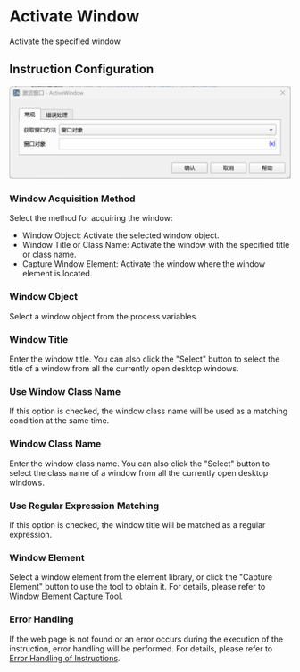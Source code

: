 # Activate Window

Activate the specified window.

## Instruction Configuration

![General Configuration Dialog Box for Activating Window](active_window_general_config.png)

### Window Acquisition Method

Select the method for acquiring the window:

* Window Object: Activate the selected window object.
* Window Title or Class Name: Activate the window with the specified title or class name.
* Capture Window Element: Activate the window where the window element is located.

### Window Object

Select a window object from the process variables.

### Window Title

Enter the window title. You can also click the "Select" button to select the title of a window from all the currently open desktop windows.

### Use Window Class Name

If this option is checked, the window class name will be used as a matching condition at the same time.

### Window Class Name

Enter the window class name. You can also click the "Select" button to select the class name of a window from all the currently open desktop windows.

### Use Regular Expression Matching

If this option is checked, the window title will be matched as a regular expression.

### Window Element

Select a window element from the element library, or click the "Capture Element" button to use the tool to obtain it. For details, please refer to [Window Element Capture Tool](../../../manual/window_element_capture_tool.md).

### Error Handling

If the web page is not found or an error occurs during the execution of the instruction, error handling will be performed. For details, please refer to [Error Handling of Instructions](../../../manual/error_handling.md).